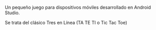 Un pequeño juego para dispositivos móviles desarrollado en Android Studio.

Se trata del clásico Tres en Línea (TA TE TI o Tic Tac Toe)

